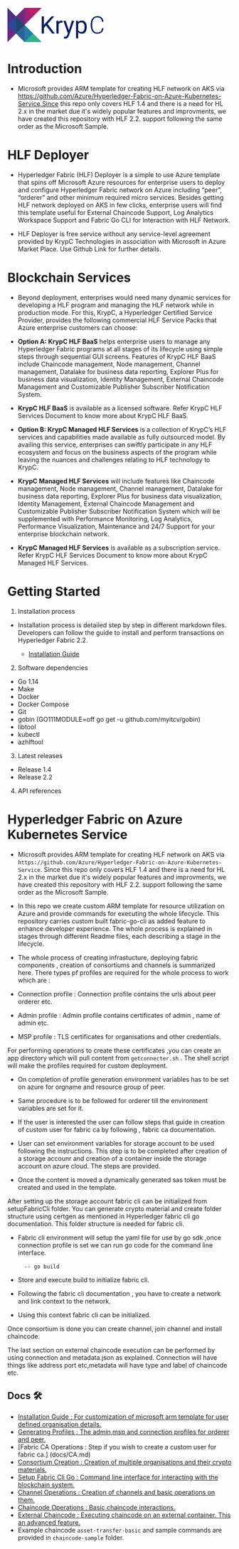 ![logo 216.png](images/logo.png)

# Introduction 

- Microsoft provides ARM template for creating HLF network on AKS via https://github.com/Azure/Hyperledger-Fabric-on-Azure-Kubernetes-Service.Since this repo only covers HLF 1.4 and there is a need for HL 2.x in the market due it's widely popular features and improvments, we have created this repository with HLF 2.2. support following the same order as the Microsoft Sample.

# HLF Deployer 


- Hyperledger Fabric (HLF) Deployer is a simple to use Azure template that spins off Microsoft Azure resources for enterprise users to deploy and configure Hyperledger Fabric network on Azure including “peer”, “orderer” and other minimum required micro services. Besides getting HLF network deployed on AKS in few clicks, enterprise users will find this template useful for External Chaincode Support, Log Analytics Workspace Support and Fabric Go CLI for Interaction with HLF Network.  

- HLF Deployer is free service without any service-level agreement provided by KrypC Technologies in association with Microsoft in Azure Market Place. Use Github Link for further details.  

# Blockchain Services 

- Beyond deployment, enterprises would need many dynamic services for developing a HLF program and managing the HLF network while in production mode. For this, KrypC, a Hyperledger Certified Service Provider, provides the following commercial HLF Service Packs that Azure enterprise customers can choose:  


- **Option A: KrypC HLF BaaS** helps enterprise users to manage any Hyperledger Fabric programs at all stages of its lifecycle using simple steps through sequential GUI screens. Features of KrypC HLF BaaS include Chaincode management, Node management, Channel management, Datalake for business data reporting, Explorer Plus for business data visualization, Identity Management, External Chaincode Management and Customizable Publisher Subscriber Notification System.  

- **KrypC HLF BaaS** is available as a licensed software. Refer KrypC HLF Services Document to know more about KrypC HLF BaaS.  

- **Option B: KrypC Managed HLF Services** is a collection of KrypC’s HLF services and capabilities made available as fully outsourced model. By availing this service, enterprises can swiftly participate in any HLF ecosystem and focus on the business aspects of the program while leaving the nuances and challenges relating to HLF technology to KrypC.  

- **KrypC Managed HLF Services** will include features like Chaincode management, Node management, Channel management, Datalake for business data reporting, Explorer Plus for business data visualization, Identity Management, External Chaincode Management and Customizable Publisher Subscriber Notification System which will be supplemented with Performance Monitoring, Log Analytics, Performance Visualization, Maintenance and 24/7 Support for your enterprise blockchain network.  

- **KrypC Managed HLF Services** is available as a subscription service. Refer KrypC HLF Services Document to know more about KrypC Managed HLF Services. 

# Getting Started

1.	Installation process
 - Installation process is detailed step by step in different markdown files. Developers can follow the guide to install and perform transactions on Hyperledger Fabric 2.2.
 
      - [Installation Guide](docs/InstallationGuide.md)


2.	Software dependencies
   -  Go 1.14
   -  Make
   -  Docker
   -  Docker Compose
   -  Git
   -  gobin (GO111MODULE=off go get -u github.com/myitcv/gobin)
   -  libtool
   -  kubectl
   -  azhlftool



3.	Latest releases
   - Release 1.4
   - Release 2.2


4.	API references



# Hyperledger Fabric on Azure Kubernetes Service

- Microsoft provides ARM template for creating HLF network on AKS via `https://github.com/Azure/Hyperledger-Fabric-on-Azure-Kubernetes-Service`.
Since this repo only covers HLF 1.4 and there is a need for HL 2.x in the market due it's widely popular features and improvments, we have created this repository with HLF 2.2. support following the same order as the Microsoft Sample.
  
- In this repo we create custom ARM template for resource utilization on Azure and provide commands for executing the whole lifecycle.
This repository carries custom built fabric-go-cli as added feature to enhance developer experience.
The whole process is explained in stages through different Readme files, each describing a stage in the lifecycle.


- The whole process of creating infrastucture, deploying fabric components , creation of consortiums and channels is summarized here.
There types pf profiles are required for the whole process to work which are :

- Connection profile : Connection profile contains the urls about peer orderer etc.
- Admin profile : Admin profile contains certificates of admin , name of admin etc.
- MSP profile : TLS certificates for organisations and other credentials.

For performing operations to create these certificates ,you can create an app directory which will pull content from `getconnecter.sh` .
The shell script will make the profiles required for custom deployment.

- On completion of profile generation environment variables has to be set on azure for orgname and resource group of peer.
- Same procedure is to be followed for orderer till the environment variables are set for it.


- If the user is interested the user can follow steps that guide in creation of custom user for fabric ca by following , fabric ca documentation.

- User can set environment variables for storage account to be used following the instructions. This step is to be completed after creation of a storage accounr and creation of a container inside the storage account on azure cloud. The steps are provided.
- Once the content is moved a dynamically generated sas token must be created and used in the template.


After setting up the storage account fabric cli can be initialized from setupFabricCli folder.
You can generate crypto material and create folder structure using certgen as mentioned in Hyperledger fabric cli go documentation.
This folder structure is needed for fabric cli.

- Fabric cli environment will setup the yaml file for use by go sdk ,once connection profile is set we can run go code for the command line interface.

        -- go build
- Store and execute build to initialize fabric cli.
- Following the fabric cli documentation , you have to create a network and link context to the network.
- Using this context fabric cli can be initialized.

Once consortium is done you can create channel, join channel and install chaincode.

The last section on external chaincode execution can be performed by using connection and metadata.json as explained.
Connection will have things like address port etc,metadata will have type and label of chaincode etc.


## Docs 🛠
- [Installation Guide : For customization of microsoft arm template for user defined organisation details.](docs/InstallationGuide.md)
- [Generating Profiles : The admin,msp and connection profiles for orderer and peer.](docs/CreatingProfiles.md)
- [Fabric CA Operations : Step if you wish to create a custom user for fabric ca.] (docs/CA.md)
- [Consortium Creation : Creation of multiple organisations and their crypto materials.](docs/CreatingConsortiums.md)
- [Setup Fabric Cli Go : Command line interface for interacting with the blockchain system.](docs/FabricGoCli.md)
- [Channel Operations : Creation of channels and basic operations on them.](docs/ChannelOperations.md)
- [Chaincode Operations : Basic chaincode interactions.](docs/ChaincodeOperations.md)
- [External Chaincode : Executing chaincode on an external container. This an advanced feature.](docs/ExternalChaincode.md)
- Example chaincode `asset-transfer-basic` and sample commands are provided in `chaincode-sample` folder.
